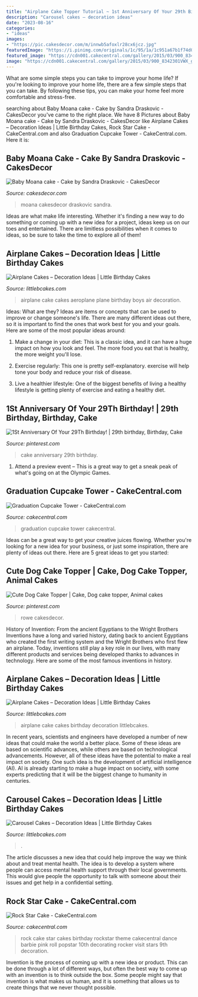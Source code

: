 ```yaml
---
title: "Airplane Cake Topper Tutorial ~ 1st Anniversary Of Your 29th Birthday!"
description: "Carousel cakes – decoration ideas"
date: "2023-08-16"
categories:
- "ideas"
images:
- "https://pic.cakesdecor.com/m/innwb5afoxlr28cx6jcz.jpg"
featuredImage: "https://i.pinimg.com/originals/1c/95/1a/1c951a67b1f74d0ef258bfdc6cda265e.jpg"
featured_image: "https://cdn001.cakecentral.com/gallery/2015/03/900_8342301VWX_graduation-cupcake-tower.jpg"
image: "https://cdn001.cakecentral.com/gallery/2015/03/900_8342301VWX_graduation-cupcake-tower.jpg"
---
```



What are some simple steps you can take to improve your home life?
If you're looking to improve your home life, there are a few simple steps that you can take. By following these tips, you can make your home feel more comfortable and stress-free.

	

		
searching about Baby Moana cake - Cake by Sandra Draskovic - CakesDecor you've came to the right place. We have 8 Pictures about Baby Moana cake - Cake by Sandra Draskovic - CakesDecor like Airplane Cakes – Decoration Ideas | Little Birthday Cakes, Rock Star Cake - CakeCentral.com and also Graduation Cupcake Tower - CakeCentral.com. Here it is:
		
    
## Baby Moana Cake - Cake By Sandra Draskovic - CakesDecor

<img loading=lazy src="https://pic.cakesdecor.com/m/innwb5afoxlr28cx6jcz.jpg" onerror="this.onerror=null;this.src='https://tse4.mm.bing.net/th?id=OIP.hqFVigFTFPL0Irx3q3iJdQHaJ3&amp;pid=15.1';" alt="Baby Moana cake - Cake by Sandra Draskovic - CakesDecor">

_Source: cakesdecor.com_

>moana cakesdecor draskovic sandra. 

	

Ideas are what make life interesting. Whether it's finding a new way to do something or coming up with a new idea for a project, ideas keep us on our toes and entertained. There are limitless possibilities when it comes to ideas, so be sure to take the time to explore all of them!

    
## Airplane Cakes – Decoration Ideas | Little Birthday Cakes

<img loading=lazy src="http://www.littlebcakes.com/wp-content/uploads/2014/01/Airplane-Cake-Pictures.jpg" onerror="this.onerror=null;this.src='https://tse1.mm.bing.net/th?id=OIP.EadauMPA6kO612bg9yjRFAHaE8&amp;pid=15.1';" alt="Airplane Cakes – Decoration Ideas | Little Birthday Cakes">

_Source: littlebcakes.com_

>airplane cake cakes aeroplane plane birthday boys air decoration. 

	

Ideas: What are they?
Ideas are items or concepts that can be used to improve or change someone's life. There are many different ideas out there, so it is important to find the ones that work best for you and your goals. Here are some of the most popular ideas around:
1. Make a change in your diet: This is a classic idea, and it can have a huge impact on how you look and feel. The more food you eat that is healthy, the more weight you'll lose.

2. Exercise regularly: This one is pretty self-explanatory. exercise will help tone your body and reduce your risk of disease.

3. Live a healthier lifestyle: One of the biggest benefits of living a healthy lifestyle is getting plenty of exercise and eating a healthy diet.

    
## 1St Anniversary Of Your 29Th Birthday! | 29th Birthday, Birthday, Cake

<img loading=lazy src="https://i.pinimg.com/736x/af/78/fb/af78fbe4f68fd3a55e179ce305225277--st-anniversary-cake-central.jpg" onerror="this.onerror=null;this.src='https://tse1.mm.bing.net/th?id=OIP.pGXgQPMCgM4eiaumwnyqcAHaKH&amp;pid=15.1';" alt="1St Anniversary Of Your 29Th Birthday! | 29th birthday, Birthday, Cake">

_Source: pinterest.com_

>cake anniversary 29th birthday. 

	

1. Attend a preview event – This is a great way to get a sneak peak of what's going on at the Olympic Games.

    
## Graduation Cupcake Tower - CakeCentral.com

<img loading=lazy src="https://cdn001.cakecentral.com/gallery/2015/03/900_8342301VWX_graduation-cupcake-tower.jpg" onerror="this.onerror=null;this.src='https://tse1.mm.bing.net/th?id=OIP.rFFy7ABDV76ZKof_DTUuVwHaLH&amp;pid=15.1';" alt="Graduation Cupcake Tower - CakeCentral.com">

_Source: cakecentral.com_

>graduation cupcake tower cakecentral. 

	

Ideas can be a great way to get your creative juices flowing. Whether you're looking for a new idea for your business, or just some inspiration, there are plenty of ideas out there. Here are 5 great ideas to get you started: 

    
## Cute Dog Cake Topper | Cake, Dog Cake Topper, Animal Cakes

<img loading=lazy src="https://i.pinimg.com/originals/1c/95/1a/1c951a67b1f74d0ef258bfdc6cda265e.jpg" onerror="this.onerror=null;this.src='https://tse1.mm.bing.net/th?id=OIP.DnRCrR5BDmWLwdHX270h9AHaJ4&amp;pid=15.1';" alt="Cute Dog Cake Topper | Cake, Dog cake topper, Animal cakes">

_Source: pinterest.com_

>rowe cakesdecor. 

	

History of Invention: From the ancient Egyptians to the Wright Brothers
Inventions have a long and varied history, dating back to ancient Egyptians who created the first writing system and the Wright Brothers who first flew an airplane. Today, inventions still play a key role in our lives, with many different products and services being developed thanks to advances in technology. Here are some of the most famous inventions in history.

    
## Airplane Cakes – Decoration Ideas | Little Birthday Cakes

<img loading=lazy src="http://www.littlebcakes.com/wp-content/uploads/2014/01/Airplane-Cake.jpg" onerror="this.onerror=null;this.src='https://tse1.mm.bing.net/th?id=OIP.1sDVA5_6zAmFto7q6SIQTQHaFj&amp;pid=15.1';" alt="Airplane Cakes – Decoration Ideas | Little Birthday Cakes">

_Source: littlebcakes.com_

>airplane cake cakes birthday decoration littlebcakes. 

	

In recent years, scientists and engineers have developed a number of new ideas that could make the world a better place. Some of these ideas are based on scientific advances, while others are based on technological advancements. However, all of these ideas have the potential to make a real impact on society. One such idea is the development of artificial intelligence (AI). AI is already starting to make a huge impact on society, with some experts predicting that it will be the biggest change to humanity in centuries.

    
## Carousel Cakes – Decoration Ideas | Little Birthday Cakes

<img loading=lazy src="https://www.littlebcakes.com/wp-content/uploads/2013/08/Pictures-of-Carousel-Cake.jpg" onerror="this.onerror=null;this.src='https://tse4.mm.bing.net/th?id=OIP.HmDxwCpTRvL00RN3kX_FAAHaJ4&amp;pid=15.1';" alt="Carousel Cakes – Decoration Ideas | Little Birthday Cakes">

_Source: littlebcakes.com_

>. 

	

The article discusses a new idea that could help improve the way we think about and treat mental health. The idea is to develop a system where people can access mental health support through their local governments. This would give people the opportunity to talk with someone about their issues and get help in a confidential setting.

    
## Rock Star Cake - CakeCentral.com

<img loading=lazy src="https://cdn001.cakecentral.com/gallery/2015/03/900_855552HrLT_rock-star-cake.jpg" onerror="this.onerror=null;this.src='https://tse2.mm.bing.net/th?id=OIP.J1Ve8eg16Ye9tFymDMZyOwHaLS&amp;pid=15.1';" alt="Rock Star Cake - CakeCentral.com">

_Source: cakecentral.com_

>rock cake star cakes birthday rockstar theme cakecentral dance barbie pink roll popstar 10th decorating rocker visit stars 9th decoration. 

	

Invention is the process of coming up with a new idea or product. This can be done through a lot of different ways, but often the best way to come up with an invention is to think outside the box. Some people might say that invention is what makes us human, and it is something that allows us to create things that we never thought possible.

